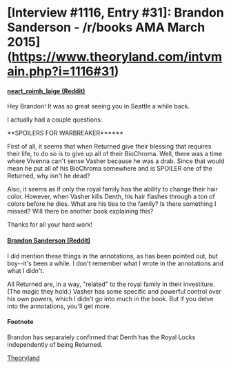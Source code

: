 # [Interview #1116, Entry #31]: Brandon Sanderson - /r/books AMA March 2015](https://www.theoryland.com/intvmain.php?i=1116#31)

#### [neart\_roimh\_laige (Reddit)](http://www.reddit.com/r/books/comments/2ytg2h/im_novelist_brandon_sanderson_ama/cpcrtm2)

Hey Brandon! It was so great seeing you in Seattle a while back.

I actually had a couple questions:

\*\*SPOILERS FOR WARBREAKER\*\*\*\*\*\*

First of all, it seems that when Returned give their blessing that requires their life, to do so is to give up all of their BioChroma. Well, there was a time where Vivenna can't sense Vasher because he was a drab. Since that would mean he put all of his BioChroma somewhere and is SPOILER one of the Returned, why isn't he dead?

Also, it seems as if only the royal family has the ability to change their hair color. However, when Vasher kills Denth, his hair flashes through a ton of colors before he dies. What are his ties to the family? Is there something I missed? Will there be another book explaining this?

Thanks for all your hard work!

#### [Brandon Sanderson (Reddit)](http://www.reddit.com/r/books/comments/2ytg2h/im_novelist_brandon_sanderson_ama/cpdevpx)

I did mention these things in the annotations, as has been pointed out, but boy--it's been a while. I don't remember what I wrote in the annotations and what I didn't.

All Returned are, in a way, "related" to the royal family in their investiture. (The magic they hold.) Vasher has some specific and powerful control over his own powers, which I didn't go into much in the book. But if you delve into the annotations, you'll get more.

#### Footnote

Brandon has separately confirmed that Denth has the Royal Locks independently of being Returned.

[Theoryland](http://www.theoryland.com/intvmain.php?i=979#167)

